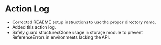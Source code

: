 # Action Log

- Corrected README setup instructions to use the proper directory name.
- Added this action log.
- Safely guard structuredClone usage in storage module to prevent ReferenceErrors in environments lacking the API.
